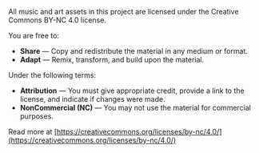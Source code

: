 All music and art assets in this project are licensed under the Creative Commons BY-NC 4.0 license.  

You are free to:  
- **Share** — Copy and redistribute the material in any medium or format.  
- **Adapt** — Remix, transform, and build upon the material.  

Under the following terms:  
- **Attribution** — You must give appropriate credit, provide a link to the license, and indicate if changes were made.  
- **NonCommercial (NC)** — You may not use the material for commercial purposes.  

Read more at [https://creativecommons.org/licenses/by-nc/4.0/](https://creativecommons.org/licenses/by-nc/4.0/)  
